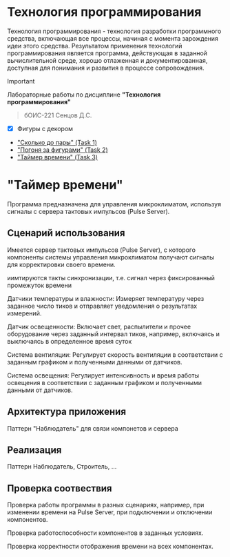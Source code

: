 # Технология программирования
Технология программирования - технология разработки программного средства, включающая все процессы, начиная с момента зарождения идеи этого средства. Результатом применения технологий программирования является программа, действующая в заданной вычислительной среде, хорошо отлаженная и документированная, доступная для понимания и развития в процессе сопровождения.

> [!IMPORTANT]
> Лабораторные работы по дисциплине __"Технология программирования"__
> > бОИС-221 Сенцов Д.С.
- [x] Фигуры с декором
- ["Сколько до пары" (Task 1)](https://github.com/gedjien/bois221_javafx_sn/tree/prTask_NowLesson)
- ["Погоня за фигурами" (Task 2)](https://github.com/gedjien/bois221_javafx_sn/tree/prTask_%D0%A1hase-for-figures)
- ["Таймер времени" (Task 3)](https://github.com/gedjien/bois221_javafx_sn/tree/prTask_TimerServer)

# "Таймер времени"

Программа предназначена для управления  микроклиматом, используя сигналы с сервера тактовых импульсов (Pulse Server).


## Сценарий использования

Имеется сервер тактовых импульсов (Pulse Server), с которого компоненты системы управления микроклиматом получают сигналы для корректировки своего времени.

иимтируются такты синхронизации, т.е. сигнал через фиксированный промежуток времени
 
Датчики температуры и влажности: 
         Измеряет температуру через заданное число тиков и отправляет уведомления о результатах измерений.

Датчик освещенности: 
         Включает свет, распылители и прочее оборудование через заданный интервал тиков, например, включаясь и выключаясь в определенное время суток
          
Система вентиляции:
         Регулирует скорость вентиляции в соответствии с заданным графиком и полученными данными от датчиков.

Система освещения:
          Регулирует интенсивность и время работы освещения в соответствии с заданным графиком и полученными данными от датчиков.


## Архитектура приложения

Паттерн "Наблюдатель" для связи компонетов и сервера



## Реализация

Паттерн Наблюдатель, Строитель, ...


## Проверка соотвествия

Проверка работы программы в разных сценариях, например, при изменении времени на Pulse Server, при подключении и отключении компонентов.

Проверка работоспособности компонентов в заданных условиях.

Проверка корректности отображения времени на всех компонентах.
